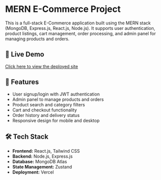 # MERN E-Commerce Project

This is a full-stack E-Commerce application built using the MERN stack (MongoDB, Express.js, React.js, Node.js). 
It supports user authentication, product listings, cart management, order processing, and admin panel for managing products and orders.

## 🔗 Live Demo
[Click here to view the deployed site](https://shop-mate-qgsj.vercel.app/)

## 🚀 Features
- User signup/login with JWT authentication
- Admin panel to manage products and orders
- Product search and category filters
- Cart and checkout functionality
- Order history and delivery status
- Responsive design for mobile and desktop

## 🛠️ Tech Stack
- **Frontend:** React.js, Tailwind CSS 
- **Backend:** Node.js, Express.js
- **Database:** MongoDB Atlas
- **State Management:** Zustand
- **Deployment:** Vercel
